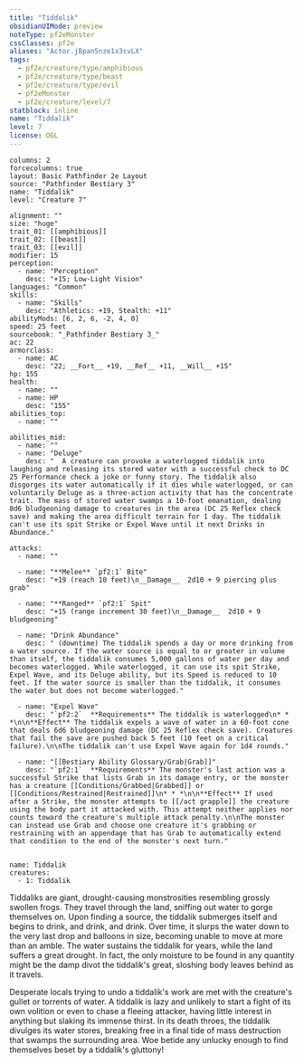 ```yaml
---
title: "Tiddalik"
obsidianUIMode: preview
noteType: pf2eMonster
cssClasses: pf2e
aliases: "Actor.jBpan5nze1x3cvLX" 
tags:
  - pf2e/creature/type/amphibious
  - pf2e/creature/type/beast
  - pf2e/creature/type/evil
  - pf2eMonster
  - pf2e/creature/level/7
statblock: inline
name: "Tiddalik"
level: 7
license: OGL
---
```


```statblock
columns: 2
forcecolumns: true
layout: Basic Pathfinder 2e Layout
source: "Pathfinder Bestiary 3"
name: "Tiddalik"
level: "Creature 7"

alignment: ""
size: "huge"
trait_01: [[amphibious]]
trait_02: [[beast]]
trait_03: [[evil]]
modifier: 15
perception:
  - name: "Perception"
    desc: "+15; Low-Light Vision"
languages: "Common"
skills:
  - name: "Skills"
    desc: "Athletics: +19, Stealth: +11"
abilityMods: [6, 2, 6, -2, 4, 0]
speed: 25 feet
sourcebook: "_Pathfinder Bestiary 3_"
ac: 22
armorclass:
  - name: AC
    desc: "22; __Fort__ +19, __Ref__ +11, __Will__ +15"
hp: 155
health:
  - name: ""
  - name: HP
    desc: "155"
abilities_top:
  - name: ""

abilities_mid:
  - name: ""
  - name: "Deluge"
    desc: "  A creature can provoke a waterlogged tiddalik into laughing and releasing its stored water with a successful check to DC 25 Performance check a joke or funny story. The tiddalik also disgorges its water automatically if it dies while waterlogged, or can voluntarily Deluge as a three-action activity that has the concentrate trait. The mass of stored water swamps a 10-foot emanation, dealing 8d6 bludgeoning damage to creatures in the area (DC 25 Reflex check save) and making the area difficult terrain for 1 day. The tiddalik can't use its spit Strike or Expel Wave until it next Drinks in Abundance."

attacks:
  - name: ""

  - name: "**Melee** `pf2:1` Bite"
    desc: "+19 (reach 10 feet)\n__Damage__  2d10 + 9 piercing plus grab"

  - name: "**Ranged** `pf2:1` Spit"
    desc: "+15 (range increment 30 feet)\n__Damage__  2d10 + 9 bludgeoning"

  - name: "Drink Abundance"
    desc: " (downtime) The tiddalik spends a day or more drinking from a water source. If the water source is equal to or greater in volume than itself, the tiddalik consumes 5,000 gallons of water per day and becomes waterlogged. While waterlogged, it can use its spit Strike, Expel Wave, and its Deluge ability, but its Speed is reduced to 10 feet. If the water source is smaller than the tiddalik, it consumes the water but does not become waterlogged."

  - name: "Expel Wave"
    desc: "`pf2:2`  **Requirements** The tiddalik is waterlogged\n* * *\n\n**Effect** The tiddalik expels a wave of water in a 60-foot cone that deals 6d6 bludgeoning damage (DC 25 Reflex check save). Creatures that fail the save are pushed back 5 feet (10 feet on a critical failure).\n\nThe tiddalik can't use Expel Wave again for 1d4 rounds."

  - name: "[[Bestiary Ability Glossary/Grab|Grab]]"
    desc: "`pf2:1`  **Requirements** The monster's last action was a successful Strike that lists Grab in its damage entry, or the monster has a creature [[Conditions/Grabbed|Grabbed]] or [[Conditions/Restrained|Restrained]]\n* * *\n\n**Effect** If used after a Strike, the monster attempts to [[/act grapple]] the creature using the body part it attacked with. This attempt neither applies nor counts toward the creature's multiple attack penalty.\n\nThe monster can instead use Grab and choose one creature it's grabbing or restraining with an appendage that has Grab to automatically extend that condition to the end of the monster's next turn."
 
```

```encounter-table
name: Tiddalik
creatures:
  - 1: Tiddalik
```



Tiddaliks are giant, drought-causing monstrosities resembling grossly swollen frogs. They travel through the land, sniffing out water to gorge themselves on. Upon finding a source, the tiddalik submerges itself and begins to drink, and drink, and drink. Over time, it slurps the water down to the very last drop and balloons in size, becoming unable to move at more than an amble. The water sustains the tiddalik for years, while the land suffers a great drought. In fact, the only moisture to be found in any quantity might be the damp divot the tiddalik's great, sloshing body leaves behind as it travels.

Desperate locals trying to undo a tiddalik's work are met with the creature's gullet or torrents of water. A tiddalik is lazy and unlikely to start a fight of its own volition or even to chase a fleeing attacker, having little interest in anything but slaking its immense thirst. In its death throes, the tiddalik divulges its water stores, breaking free in a final tide of mass destruction that swamps the surrounding area. Woe betide any unlucky enough to find themselves beset by a tiddalik's gluttony!
